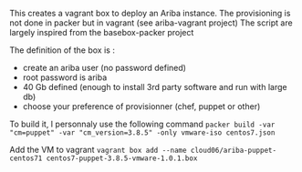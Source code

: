 This creates a vagrant box to deploy an Ariba instance. The provisioning is not done in packer but in vagrant (see ariba-vagrant project)
The script are largely inspired from the basebox-packer project

The definition of the box is :
- create an ariba user (no password defined)
- root password is ariba
- 40 Gb defined (enough to install 3rd party software and run with large db)
- choose your preference of provisionner (chef, puppet or other)

To build it, I personnaly use the following command
    `packer build -var "cm=puppet" -var "cm_version=3.8.5" -only vmware-iso centos7.json`

Add the VM to vagrant
    `vagrant box add --name cloud06/ariba-puppet-centos71 centos7-puppet-3.8.5-vmware-1.0.1.box`
